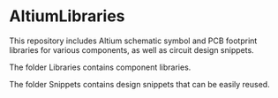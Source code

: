 # AltiumLibraries
This repository includes Altium schematic symbol and PCB footprint libraries for various components, as well as circuit design snippets.

The folder Libraries contains component libraries.

The folder Snippets contains design snippets that can be easily reused.
